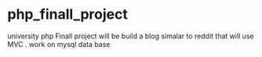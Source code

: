# php_finall_project
university php Finall project
will be build a blog simalar to reddit that will use MVC .
work on mysql data base
